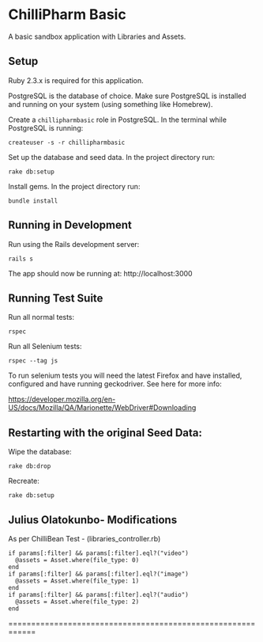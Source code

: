 # ChilliPharm Basic

A basic sandbox application with Libraries and Assets.

## Setup

Ruby 2.3.x is required for this application.

PostgreSQL is the database of choice. Make sure PostgreSQL is installed and running on your system (using something like Homebrew).

Create a `chillipharmbasic` role in PostgreSQL.  In the terminal while PostgreSQL is running:

```
createuser -s -r chillipharmbasic
```

Set up the database and seed data.  In the project directory run:

`rake db:setup`

Install gems.  In the project directory run:

`bundle install`

## Running in Development

Run using the Rails development server:

`rails s`

The app should now be running at: http://localhost:3000

## Running Test Suite

Run all normal tests:

`rspec`

Run all Selenium tests:

`rspec --tag js`

To run selenium tests you will need the latest Firefox and have installed, configured and have running geckodriver.  See here for more info:

https://developer.mozilla.org/en-US/docs/Mozilla/QA/Marionette/WebDriver#Downloading

## Restarting with the original Seed Data:

Wipe the database:

`rake db:drop`

Recreate:

`rake db:setup`

## Julius Olatokunbo- Modifications
As per ChilliBean Test - (libraries_controller.rb)

    if params[:filter] && params[:filter].eql?("video")
      @assets = Asset.where(file_type: 0)
    end
    if params[:filter] && params[:filter].eql?("image")
      @assets = Asset.where(file_type: 1)
    end
    if params[:filter] && params[:filter].eql?("audio")
      @assets = Asset.where(file_type: 2)
    end
============================================================


